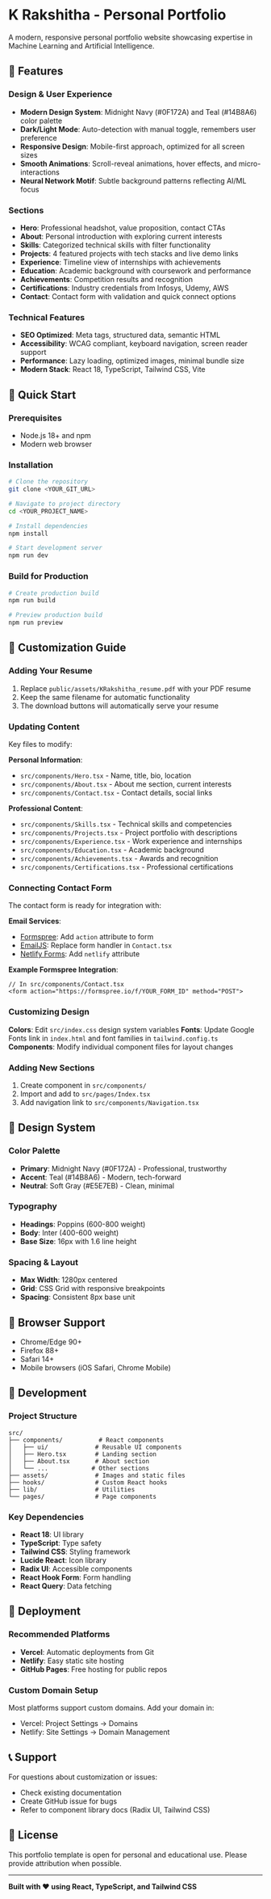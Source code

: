 # K Rakshitha - Personal Portfolio

A modern, responsive personal portfolio website showcasing expertise in Machine Learning and Artificial Intelligence.

## 🌟 Features

### Design & User Experience
- **Modern Design System**: Midnight Navy (#0F172A) and Teal (#14B8A6) color palette
- **Dark/Light Mode**: Auto-detection with manual toggle, remembers user preference  
- **Responsive Design**: Mobile-first approach, optimized for all screen sizes
- **Smooth Animations**: Scroll-reveal animations, hover effects, and micro-interactions
- **Neural Network Motif**: Subtle background patterns reflecting AI/ML focus

### Sections
- **Hero**: Professional headshot, value proposition, contact CTAs
- **About**: Personal introduction with exploring current interests
- **Skills**: Categorized technical skills with filter functionality
- **Projects**: 4 featured projects with tech stacks and live demo links
- **Experience**: Timeline view of internships with achievements
- **Education**: Academic background with coursework and performance
- **Achievements**: Competition results and recognition
- **Certifications**: Industry credentials from Infosys, Udemy, AWS
- **Contact**: Contact form with validation and quick connect options

### Technical Features
- **SEO Optimized**: Meta tags, structured data, semantic HTML
- **Accessibility**: WCAG compliant, keyboard navigation, screen reader support
- **Performance**: Lazy loading, optimized images, minimal bundle size
- **Modern Stack**: React 18, TypeScript, Tailwind CSS, Vite

## 🚀 Quick Start

### Prerequisites
- Node.js 18+ and npm
- Modern web browser

### Installation
```bash
# Clone the repository
git clone <YOUR_GIT_URL>

# Navigate to project directory
cd <YOUR_PROJECT_NAME>

# Install dependencies
npm install

# Start development server
npm run dev
```

### Build for Production
```bash
# Create production build
npm run build

# Preview production build
npm run preview
```

## 📝 Customization Guide

### Adding Your Resume
1. Replace `public/assets/KRakshitha_resume.pdf` with your PDF resume
2. Keep the same filename for automatic functionality
3. The download buttons will automatically serve your resume

### Updating Content
Key files to modify:

**Personal Information**:
- `src/components/Hero.tsx` - Name, title, bio, location
- `src/components/About.tsx` - About me section, current interests
- `src/components/Contact.tsx` - Contact details, social links

**Professional Content**:
- `src/components/Skills.tsx` - Technical skills and competencies
- `src/components/Projects.tsx` - Project portfolio with descriptions
- `src/components/Experience.tsx` - Work experience and internships
- `src/components/Education.tsx` - Academic background
- `src/components/Achievements.tsx` - Awards and recognition
- `src/components/Certifications.tsx` - Professional certifications

### Connecting Contact Form
The contact form is ready for integration with:

**Email Services**:
- [Formspree](https://formspree.io): Add `action` attribute to form
- [EmailJS](https://emailjs.com): Replace form handler in `Contact.tsx`
- [Netlify Forms](https://netlify.com/products/forms): Add `netlify` attribute

**Example Formspree Integration**:
```tsx
// In src/components/Contact.tsx
<form action="https://formspree.io/f/YOUR_FORM_ID" method="POST">
```

### Customizing Design
**Colors**: Edit `src/index.css` design system variables
**Fonts**: Update Google Fonts link in `index.html` and font families in `tailwind.config.ts`
**Components**: Modify individual component files for layout changes

### Adding New Sections
1. Create component in `src/components/`
2. Import and add to `src/pages/Index.tsx`
3. Add navigation link to `src/components/Navigation.tsx`

## 🎨 Design System

### Color Palette
- **Primary**: Midnight Navy (#0F172A) - Professional, trustworthy
- **Accent**: Teal (#14B8A6) - Modern, tech-forward  
- **Neutral**: Soft Gray (#E5E7EB) - Clean, minimal

### Typography
- **Headings**: Poppins (600-800 weight)
- **Body**: Inter (400-600 weight)
- **Base Size**: 16px with 1.6 line height

### Spacing & Layout
- **Max Width**: 1280px centered
- **Grid**: CSS Grid with responsive breakpoints
- **Spacing**: Consistent 8px base unit

## 📱 Browser Support
- Chrome/Edge 90+
- Firefox 88+
- Safari 14+
- Mobile browsers (iOS Safari, Chrome Mobile)

## 🔧 Development

### Project Structure
```
src/
├── components/          # React components
│   ├── ui/             # Reusable UI components
│   ├── Hero.tsx        # Landing section
│   ├── About.tsx       # About section  
│   └── ...            # Other sections
├── assets/             # Images and static files
├── hooks/              # Custom React hooks
├── lib/                # Utilities
└── pages/              # Page components
```

### Key Dependencies
- **React 18**: UI library
- **TypeScript**: Type safety
- **Tailwind CSS**: Styling framework
- **Lucide React**: Icon library
- **Radix UI**: Accessible components
- **React Hook Form**: Form handling
- **React Query**: Data fetching

## 🚀 Deployment

### Recommended Platforms
- **Vercel**: Automatic deployments from Git
- **Netlify**: Easy static site hosting
- **GitHub Pages**: Free hosting for public repos

### Custom Domain Setup
Most platforms support custom domains. Add your domain in:
- Vercel: Project Settings → Domains
- Netlify: Site Settings → Domain Management

## 📞 Support

For questions about customization or issues:
- Check existing documentation
- Create GitHub issue for bugs
- Refer to component library docs (Radix UI, Tailwind CSS)

## 📄 License

This portfolio template is open for personal and educational use. Please provide attribution when possible.

---

**Built with ❤️ using React, TypeScript, and Tailwind CSS**